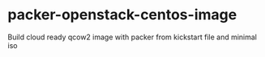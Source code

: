 # packer-openstack-centos-image
Build cloud ready qcow2 image with packer from kickstart file and minimal iso
